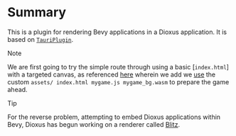 # Summary
This is a plugin for rendering Bevy applications in a Dioxus application. It is based on [`TauriPlugin`](https://github.com/sunxfancy/BevyTauriExample/blob/main/src-tauri/src/tauri_plugin.rs). 

> [!NOTE]
> We are first going to try the simple route through using a basic [`index.html`] with a targeted canvas, as referenced [here](https://github.com/DioxusLabs/dioxus/discussions/2880) wherein we add we [use](https://bevy-cheatbook.github.io/platforms/wasm/webpage.html) the custom `assets/ index.html mygame.js mygame_bg.wasm` to prepare the game ahead. 

> [!TIP]
> For the reverse problem, attempting to embed Dioxus applications within Bevy, Dioxus has begun working on a renderer called [Blitz](https://github.com/DioxusLabs/blitz).